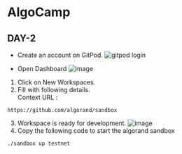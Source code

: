 # AlgoCamp
## DAY-2
* Create an account on GitPod.
![gitpod login](https://user-images.githubusercontent.com/90385824/225826402-71ab7351-5435-4e5a-9575-a000fd9268c0.png)

* Open Dashboard
![image](https://user-images.githubusercontent.com/90385824/225826705-5aa1ac3c-4448-46d4-b224-3125fec77b2d.png)
1. Click on New Workspaces.
2. Fill with following details.<br>
Context URL :
```
https://github.com/algorand/sandbox
```
3. Workspace is ready for development.
![image](https://user-images.githubusercontent.com/90385824/225828440-0a0fffa6-53a3-433e-bd43-39a67da73585.png)
4. Copy the following code to start the algorand sandbox
```
./sandbox up testnet
```
